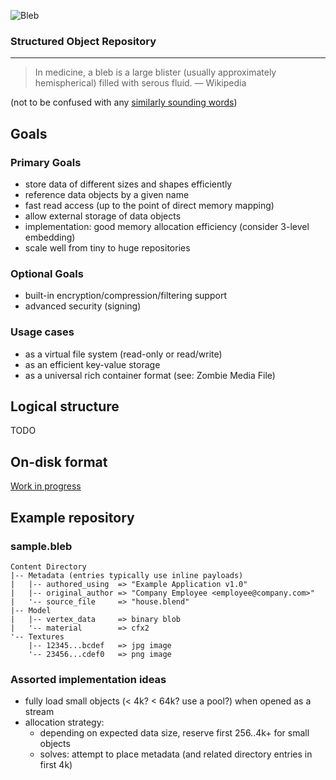 ![Bleb](http://i.imgur.com/5hycZj5.png)

### Structured Object Repository
---
>In medicine, a bleb is a large blister (usually approximately hemispherical) filled with serous fluid.
>&mdash; Wikipedia

(not to be confused with any [similarly sounding words](http://www.urbandictionary.com/define.php?term=pleb))

## Goals

### Primary Goals
- store data of different sizes and shapes efficiently
- reference data objects by a given name
- fast read access (up to the point of direct memory mapping)
- allow external storage of data objects
- implementation: good memory allocation efficiency (consider 3-level embedding)
- scale well from tiny to huge repositories

### Optional Goals
- built-in encryption/compression/filtering support
- advanced security (signing)

### Usage cases
- as a virtual file system (read-only or read/write)
- as an efficient key-value storage
- as a universal rich container format (see: Zombie Media File)

## Logical structure
TODO

## On-disk format
[Work in progress](doc/ondisk.txt)

## Example repository
### sample.bleb
```
Content Directory
|-- Metadata (entries typically use inline payloads)
|   |-- authored_using  => "Example Application v1.0"
|   |-- original_author => "Company Employee <employee@company.com>"
|   '-- source_file     => "house.blend"
|-- Model
|   |-- vertex_data     => binary blob
|   '-- material        => cfx2
'-- Textures
    |-- 12345...bcdef   => jpg image
    '-- 23456...cdef0   => png image
```

### Assorted implementation ideas
- fully load small objects (< 4k? < 64k? use a pool?) when opened as a stream
- allocation strategy:
    - depending on expected data size, reserve first 256..4k+ for small objects
    - solves: attempt to place metadata (and related directory entries in first 4k)
